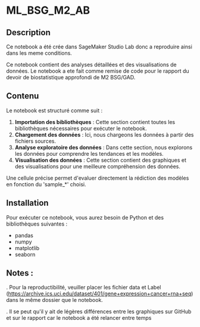 # ML_BSG_M2_AB

## Description
Ce notebook a été crée dans SageMaker Studio Lab donc a reproduire ainsi dans les meme conditions.

Ce notebook contient des analyses détaillées et des visualisations de données. Le notebook a ete fait comme remise de code pour le rapport du devoir de biostatistique approfondi de M2 BSG/GAD.

## Contenu

Le notebook est structuré comme suit :

1. **Importation des bibliothèques** : Cette section contient toutes les bibliothèques nécessaires pour exécuter le notebook.
2. **Chargement des données** : Ici, nous chargeons les données à partir des fichiers sources.
3. **Analyse exploratoire des données** : Dans cette section, nous explorons les données pour comprendre les tendances et les modèles.
4. **Visualisation des données** : Cette section contient des graphiques et des visualisations pour une meilleure compréhension des données.

Une cellule précise permet d'evaluer directement la rédiction des modèles en fonction du 'sample_*' choisi.

## Installation

Pour exécuter ce notebook, vous aurez besoin de Python et des bibliothèques suivantes :
- pandas
- numpy
- matplotlib
- seaborn

## Notes : 

. Pour la reproductibilité, veuiller placer les fichier data et Label (https://archive.ics.uci.edu/dataset/401/gene+expression+cancer+rna+seq) dans le même dossier que le notebook.

. Il se peut qu'il y ait de légères différences entre les graphiques sur GitHub et sur le rapport car le notebook a été relancer entre temps 
